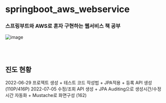 # springboot_aws_webservice
### **스프링부트와 AWS로 혼자 구현하는 웹서비스 책 공부**

![image](https://user-images.githubusercontent.com/42925746/176326369-2694c43d-2917-4869-a97a-89e7ac6b7c3a.png)



</br></br>
## 진도 현황 

2022-06-29 프로젝트 생성 + 테스트 코드 작성법 + JPA적용 + 등록 API 생성(110P/416P)
2022-07-05 수정/조회 API 생성 + JPA Auditing으로 생성시간/수정시간 자동화 + Mustache로 화면구성 (162)
